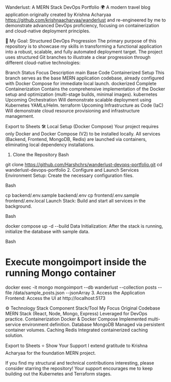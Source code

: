 Wanderlust: A MERN Stack DevOps Portfolio 🌍
A modern travel blog application originally created by Krishna Acharyaa https://github.com/krishnaacharyaa/wanderlust and re-engineered by me to demonstrate advanced DevOps proficiency, focusing on containerization and cloud-native deployment principles.

🚀 My Goal: Structured DevOps Progression
The primary purpose of this repository is to showcase my skills in transforming a functional application into a robust, scalable, and fully automated deployment target. The project uses structured Git branches to illustrate a clear progression through different cloud-native technologies:

Branch	Status	Focus	Description
main	Base Code	Containerized Setup	This branch serves as the base MERN application codebase, already configured with Docker Compose for immediate local launch.
dockerized	Complete	Containerization	Contains the comprehensive implementation of the Docker setup and optimization (multi-stage builds, minimal images).
kubernetes	Upcoming	Orchestration	Will demonstrate scalable deployment using Kubernetes YAMLs/Helm.
terraform	Upcoming	Infrastructure as Code (IaC)	Will demonstrate cloud resource provisioning and infrastructure management.

Export to Sheets
🛠️ Local Setup (Docker Compose)
Your project requires only Docker and Docker Compose (V2) to be installed locally. All services (Backend, Frontend, MongoDB, Redis) are launched via containers, eliminating local dependency installations.

1. Clone the Repository
Bash

git clone https://github.com/Harshchrs/wanderlust-devops-portfolio.git
cd wanderlust-devops-portfolio
2. Configure and Launch Services
Environment Setup: Create the necessary configuration files.

Bash

cp backend/.env.sample backend/.env
cp frontend/.env.sample frontend/.env.local
Launch Stack: Build and start all services in the background.

Bash

docker compose up -d --build
Data Initialization: After the stack is running, initialize the database with sample data.

Bash

# Execute mongoimport inside the running Mongo container
docker exec -it mongo mongoimport --db wanderlust --collection posts --file /data/sample_posts.json --jsonArray
3. Access the Application
Frontend: Access the UI at http://localhost:5173

⚙️ Technology Stack
Component	Stack/Tool	My Focus
Original Codebase	MERN Stack (React, Node, Mongo, Express)	Leveraged for DevOps practice.
Containerization	Docker & Docker Compose	Implemented multi-service environment definition.
Database	MongoDB	Managed via persistent container volumes.
Caching	Redis	Integrated containerized caching solution.

Export to Sheets
⭐️ Show Your Support
I extend gratitude to Krishna Acharyaa for the foundation MERN project.

If you find my structural and technical contributions interesting, please consider starring the repository! Your support encourages me to keep building out the Kubernetes and Terraform stages.
